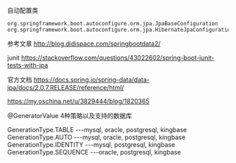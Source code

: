 
自动配置类

    org.springframework.boot.autoconfigure.orm.jpa.JpaBaseConfiguration
    org.springframework.boot.autoconfigure.orm.jpa.HibernateJpaConfiguration

参考文章 http://blog.didispace.com/springbootdata2/

junit https://stackoverflow.com/questions/43022602/spring-boot-junit-tests-with-jpa

官方文档 https://docs.spring.io/spring-data/data-jpa/docs/2.0.7.RELEASE/reference/html/

https://my.oschina.net/u/3829444/blog/1820365



@GeneratorValue 4种策略以及支持的数据库

GenerationType.TABLE            ---mysql, oracle, postgresql, kingbase
GenerationType.AUTO             ---mysql, oracle, postgresql, kingbase
GenerationType.IDENTITY        ---mysql, postgresql, kingbase
GenerationType.SEQUENCE     ---oracle, postgresql, kingbase